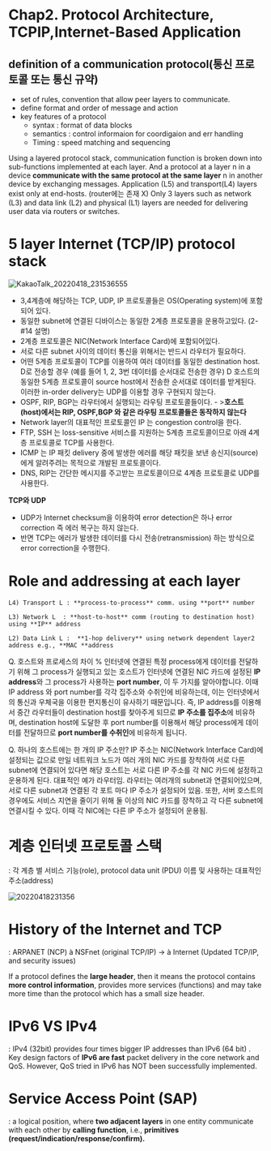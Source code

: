  
# Chap2. Protocol Architecture, TCPIP,Internet-Based Application

## definition of a communication protocol(통신 프로토콜 또는 통신 규약)
- set of rules, convention that allow peer layers to communicate. 
- define format and order of message and action
- key features of a protocol 
    - syntax : format of data blocks
    - semantics : control informaion for coordigaion and err handling
    - Timing : speed matching and sequencing
    

Using a layered protocol stack, communication function is broken down into sub-functions implemented at each layer. 
And a protocol at a layer n in a device **communicate with the same protocol at the same layer** n in another device by exchanging messages. 
Application (L5) and transport(L4) layers exist only at end-hosts. (router에는 존재 X)
Only 3 layers such as network (L3) and data link (L2) and physical (L1) layers are needed for delivering user data via routers or switches.

# 5 layer Internet (TCP/IP) protocol stack                                                          
![KakaoTalk_20220418_231536555](https://user-images.githubusercontent.com/86418674/163821308-839d7505-39b3-42d3-9e94-7255d13ac7a1.jpg)

-  3,4계층에 해당하는 TCP, UDP, IP 프로토콜들은 OS(Operating system)에 포함되어 있다.
- 동일한 subnet에 연결된 디바이스는 동일한 2계층 프로토콜을 운용하고있다. (2-#14 설명)
- 2계층 프로토콜은 NIC(Network Interface Card)에 포함되어있다.
-  서로 다른 subnet 사이의 데이터 통신을 위해서는 반드시 라우터가 필요하다.
-  어떤 5계층 프로토콜이 TCP를 이용하여 여러 데이터를 동일한 destination host. D로 전송할 경우 (예를 들어 1, 2, 3번 데이터를 순서대로 전송한 경우) D 호스트의 동일한 5계층 프로토콜이 source host에서 전송한 순서대로 데이터를 받게된다. 이러한 in-order delivery는 UDP를 이용할 경우 구현되지 않는다.
- OSPF, RIP, BGP는 라우터에서 실행되는 라우팅 프로토콜들이다. - >**호스트(host)에서는 RIP, OSPF,BGP 와 같은 라우팅 프로토콜들은 동작하지 않는다**
- Network layer의 대표적인 프로토콜인 IP 는 congestion control을 한다. 
- FTP, SSH 는 loss-sensitive 서비스를 지원하는 5계층 프로토콜이므로 아래 4계층 프로토콜로 TCP를 사용한다.
- ICMP 는 IP 패킷 delivery 중에 발생한 에러를 해당 패킷을 보낸 송신지(source)에게 알려주려는 목적으로 개발된 프로토콜이다.
- DNS, RIP는 간단한 메시지를 주고받는 프로토콜이므로 4계층 프로토콜로 UDP를 사용한다.


**TCP와 UDP**

- UDP가 Internet checksum을 이용하여 error detection은 하나 error correction 즉 에러 복구는 하지 않는다. 
- 반면 TCP는 에러가 발생한 데이터를 다시 전송(retransmission) 하는 방식으로 error correction을 수행한다.

# Role and addressing at each layer

    L4) Transport L : **process-to-process** comm. using **port** number

    L3) Network L  : **host-to-host** comm (routing to destination host) using **IP** address

    L2) Data Link L :  **1-hop delivery** using network dependent layer2 address e.g., **MAC **address

Q. 호스트와 프로세스의 차이
% 인터넷에 연결된 특정 process에게 데이터를 전달하기 위해 그 process가 실행되고 있는 호스트가 인터넷에 연결된 NIC 카드에 설정된 **IP address**와 그 process가 사용하는 **port number**, 이 두 가지를 알아야합니다.  이때 IP address 와 port number를 각각 집주소와 수취인에 비유하는데, 이는 인터넷에서의 통신과 우체국을 이용한 편지통신이 유사하기 때문입니다. 즉, IP address를 이용해서 중간 라우터들이 destination host를 찾아주게 되므로 **IP 주소를 집주소**에 비유하며, destination host에 도달한 후 port number를 이용해서 해당 process에게 데이터를 전달하므로 **port number를 수취인**에 비유하게 됩니다. 

Q. 하나의 호스트에는 한 개의 IP 주소만?
IP 주소는 NIC(Network Interface Card)에 설정되는 값으로 만일 네트워크 노드가 여러 개의 NIC 카드를 장착하여 서로 다른 subnet에 연결되어 있다면 해당 호스트는 서로 다른 IP 주소를 각 NIC 카드에 설정하고 운용하게 된다.
대표적인 예가 라우터임. 라우터는 여러개의 subnet과 연결되어있으며, 서로 다른 subnet과 연결된 각 포트 마다 IP 주소가 설정되어 있음.
또한, 서버 호스트의 경우에도 서비스 지연을 줄이기 위해 둘 이상의 NIC 카드를 장착하고 각 다른 subnet에 연결시킬 수 있다. 이때 각 NIC에는 다른 IP 주소가 설정되어 운용됨.


# 계층 인터넷 프로토콜 스택
: 각 계층 별 서비스 기능(role), protocol data unit (PDU) 이름 및 사용하는 대표적인주소(address)

![20220418231356](https://user-images.githubusercontent.com/86418674/163820799-16dc6bbc-3306-42ca-84b3-6be512677748.png)



# History of the Internet and TCP 
: ARPANET (NCP) à NSFnet (original TCP/IP) -> à Internet (Updated TCP/IP, and security issues)

If a protocol defines the **large header**, then it means  the protocol
    contains **more control information**, provides more services (functions) and may take more time
    than the protocol which has a small size header.
    
    
# IPv6 VS  IPv4
: IPv4 (32bit) provides four times bigger IP addresses than IPv6 (64 bit) .
Key design factors of **IPv6 are fast** packet delivery in the core network and QoS. However, QoS tried in IPv6 has NOT been successfully implemented.


# Service Access Point (SAP)
: a logical position, where **two adjacent layers** in one entity communicate with each other by **calling function**, i.e., **primitives (request/indication/response/confirm).**
 
    

